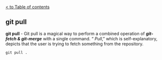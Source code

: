[< to Table of contents](./readme.md)


## git pull

**git pull** - Git pull is a magical way to perform a combined operation of ***git-fetch & git-merge*** with a single command. “ _Pull_,” which is self-explanatory, depicts that the user is trying to fetch something from the repository.



```bash=
git pull .
```